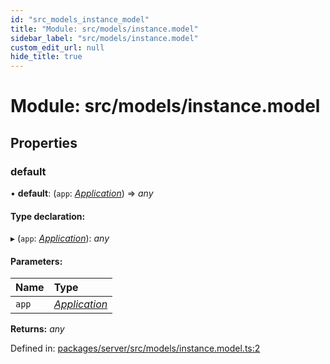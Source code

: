 ```yaml
---
id: "src_models_instance_model"
title: "Module: src/models/instance.model"
sidebar_label: "src/models/instance.model"
custom_edit_url: null
hide_title: true
---
```


# Module: src/models/instance.model

## Properties

### default

• **default**: (`app`: [*Application*](src_declarations.md#application)) => *any*

#### Type declaration:

▸ (`app`: [*Application*](src_declarations.md#application)): *any*

#### Parameters:

Name | Type |
:------ | :------ |
`app` | [*Application*](src_declarations.md#application) |

**Returns:** *any*

Defined in: [packages/server/src/models/instance.model.ts:2](https://github.com/xr3ngine/xr3ngine/blob/66a84a950/packages/server/src/models/instance.model.ts#L2)
